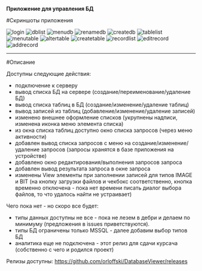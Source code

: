 <b>Приложение для управления БД</b>

#Скриншоты приложения

![login](https://cloud.githubusercontent.com/assets/12079742/21699806/6911a44e-d3ae-11e6-9ded-fbf7073ca3e8.png)
![dblist](https://cloud.githubusercontent.com/assets/12079742/21699805/68fbf7de-d3ae-11e6-9e88-4fe7a8aaf4ca.png)
![menudb](https://cloud.githubusercontent.com/assets/12079742/21699810/691428b8-d3ae-11e6-8b31-a07e366cbd9b.png)
![renamedb](https://cloud.githubusercontent.com/assets/12079742/21699811/69165c32-d3ae-11e6-9c33-37873f4bf43e.png)
![createdb](https://cloud.githubusercontent.com/assets/12079742/21699803/68f891ca-d3ae-11e6-8409-b18036b709e9.png)
![tablelist](https://cloud.githubusercontent.com/assets/12079742/21699800/68f6bdc8-d3ae-11e6-98b6-74609462371b.png)
![menutable](https://cloud.githubusercontent.com/assets/12079742/21699807/69132602-d3ae-11e6-86d5-c315eeb7a020.png)
![altertable](https://cloud.githubusercontent.com/assets/12079742/21699802/68f7c63c-d3ae-11e6-91bd-6155df865635.png)
![createtable](https://cloud.githubusercontent.com/assets/12079742/21699801/68f7be30-d3ae-11e6-8f0f-033719a895d6.png)
![recordlist](https://cloud.githubusercontent.com/assets/12079742/21699809/69142f7a-d3ae-11e6-8000-e019ee6f0629.png)
![editrecord](https://cloud.githubusercontent.com/assets/12079742/21699808/6913ee70-d3ae-11e6-8019-2b75bb0a148a.png)
![addrecord](https://cloud.githubusercontent.com/assets/12079742/21699804/68f9d40e-d3ae-11e6-9c41-fa65b118928d.png)

***
#Описание

Доступны следующие действия:
- подключение к серверу
- вывод списка БД на сервере (создание/переименование/удаление БД)
- вывод списка таблиц в БД (создание/изменение/удаление таблиц)
- вывод записей из таблиц (добавление/изменение/удаление записей)
- изменено внешнее оформление списков (укрупнены надписи, изменена иконка меню элемента списка)
- из окна списка таблиц доступно окно списка запросов (через меню активности)
- добавлен вывод списка запросов с меню на создание/изменение/удаление запросов (запросы хранятся в базе приложения на устройстве)
- добавлено окно редактирования/выполнения запросов запроса
- добавлен вывод результата запроса в окне запроса
- изменены View элементы при заполнении записей для типов IMAGE и BIT (на кнопку загрузки файлов и чекбокс соответственно, кнопка временно отключена - пока нет времени писать диалог выбора файлов, то что удалось найти не устраивает)

Чего пока нет - но скоро все будет:
- типы данных доступны не все - пока не лезем в дебри и делаем по минимуму (предложения в issues приветствуются).
- типы БД ограничены только MSSQL - далее добавим выбор типов БД
- аналитика еще не подключена - этот релиз для сдачи курсача (собственно с чего и родился проект)

Релизы доступны: https://github.com/orloffski/DatabaseViewer/releases
